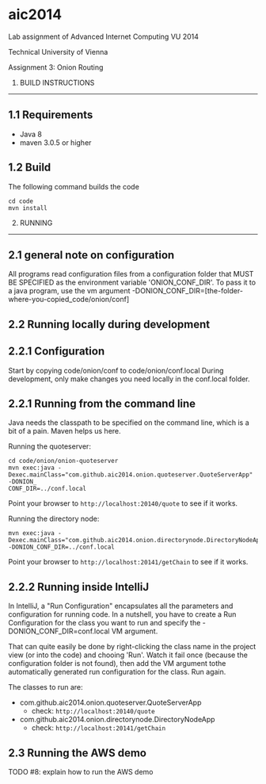 aic2014
=======

Lab assignment of Advanced Internet Computing VU 2014

Technical University of Vienna

Assignment 3: Onion Routing

1. BUILD INSTRUCTIONS
---------------------

1.1 Requirements
----------------
* Java 8
* maven 3.0.5 or higher

1.2 Build
---------
The following command builds the code
```
cd code
mvn install
````

2. RUNNING
----------

2.1 general note on configuration
-----------------
All programs read configuration files from a configuration folder that MUST BE 
SPECIFIED as the environment variable 'ONION_CONF_DIR'. To pass it to a java program,
use the vm argument -DONION_CONF_DIR=[the-folder-where-you-copied_code/onion/conf]

2.2 Running locally during development
--------------------------------------
2.2.1 Configuration
-------------------
Start by copying code/onion/conf to code/onion/conf.local
During development, only make changes you need locally in the conf.local folder.

2.2.1 Running from the command line
-----------------------------------
Java needs the classpath to be specified on the command line, which is a bit of a 
pain. Maven helps us here.

Running the quoteserver:
```
cd code/onion/onion-quoteserver
mvn exec:java -Dexec.mainClass="com.github.aic2014.onion.quoteserver.QuoteServerApp" -DONION_
CONF_DIR=../conf.local
```
Point your browser to `http://localhost:20140/quote` to see if it works.

Running the directory node:
```
mvn exec:java -Dexec.mainClass="com.github.aic2014.onion.directorynode.DirectoryNodeApp"
-DONION_CONF_DIR=../conf.local
```
Point your browser to `http://localhost:20141/getChain` to see if it works.

2.2.2 Running inside IntelliJ
-----------------------------

In IntelliJ, a "Run Configuration" encapsulates all the parameters and configuration for running code. 
In a nutshell, you have to create a Run Configuration for the class you want to run and specify 
the -DONION_CONF_DIR=conf.local VM argument.

That can quite easily be done by right-clicking the class name in the project view (or into the code) 
and chooing 'Run'. Watch it fail once (because the configuration folder is not found), then add the 
VM argument tothe automatically generated run configuration for the class. Run again.

The classes to run are:
* com.github.aic2014.onion.quoteserver.QuoteServerApp
  * check: `http://localhost:20140/quote`
* com.github.aic2014.onion.directorynode.DirectoryNodeApp
  * check: `http://localhost:20141/getChain`


2.3 Running the AWS demo
------------------------
TODO #8: explain how to run the AWS demo
